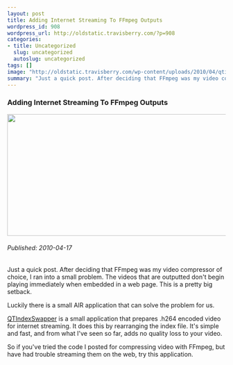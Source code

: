 ```yaml
--- 
layout: post
title: Adding Internet Streaming To FFmpeg Outputs
wordpress_id: 908
wordpress_url: http://oldstatic.travisberry.com/?p=908
categories: 
- title: Uncategorized
  slug: uncategorized
  autoslug: uncategorized
tags: []
image: "http://oldstatic.travisberry.com/wp-content/uploads/2010/04/qtindexswapper.jpg"
summary: "Just a quick post. After deciding that FFmpeg was my video compressor of choice, I ran into a small problem. The videos that are outputted don't begin playing immediately when embedded in a web page. This is a pretty big setback."
---
```

<article class="post clearfix">
  <h3>Adding Internet Streaming To FFmpeg Outputs</h3>
  <a href="http://oldstatic.travisberry.com/wp-content/uploads/2010/04/qtindexswapper.jpg" class="postImageLink"><img src="http://oldstatic.travisberry.com/wp-content/uploads/2010/04/qtindexswapper.jpg" alt="" class="thumbnail alignleft" width=640 height=280 /></a>
  <h6>Published: 2010-04-17</h6>

Just a quick post. After deciding that FFmpeg was my video compressor of choice, I ran into a small problem. The videos that are outputted don't begin playing immediately when embedded in a web page. This is a pretty big setback.
<div class="clearfix"></div>
Luckily there is a small AIR application that can solve the problem for us. 

[QTIndexSwapper](http://renaun.com/blog/2008/08/14/262/) is a small application that prepares .h264 encoded video for internet streaming. It does this by rearranging the index file. It's simple and fast, and from what I've seen so far, adds no quality loss to your video. 

So if you've tried the code I posted for compressing video with FFmpeg, but have had trouble streaming them on the web, try this application. 
</articles>